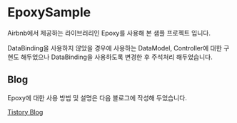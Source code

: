 # EpoxySample

Airbnb에서 제공하는 라이브러리인 Epoxy를 사용해 본 샘플 프로젝트 입니다.

DataBinding을 사용하지 않았을 경우에 사용하는 DataModel, Controller에 대한 구현도 해두었으나 DataBinding을 사용하도록 변경한 후 주석처리 해두었습니다.

## Blog
Epoxy에 대한 사용 방법 및 설명은 다음 블로그에 작성해 두었습니다.

[Tistory Blog](https://heegs.tistory.com/136 "Epoxy Basic usage")

